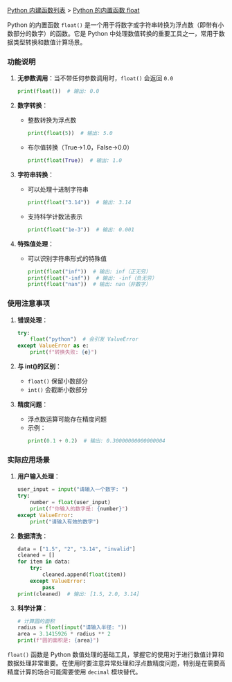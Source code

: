 [Python 内建函数列表](https://xplanc.org/primers/document/zh/02.Python/99.API%20%E5%B8%AE%E5%8A%A9%E6%89%8B%E5%86%8C/00.%E5%86%85%E5%BB%BA%E5%87%BD%E6%95%B0.md) > [Python 的内置函数 float](https://xplanc.org/primers/document/zh/02.Python/EX.%E5%86%85%E5%BB%BA%E5%87%BD%E6%95%B0/EX.float.md)

Python 的内置函数 `float()` 是一个用于将数字或字符串转换为浮点数（即带有小数部分的数字）的函数。它是 Python 中处理数值转换的重要工具之一，常用于数据类型转换和数值计算场景。

### 功能说明
1. **无参数调用**：当不带任何参数调用时，`float()` 会返回 `0.0`
   ```python
   print(float())  # 输出: 0.0
   ```

2. **数字转换**：
   - 整数转换为浮点数
     ```python
     print(float(5))  # 输出: 5.0
     ```
   - 布尔值转换（True→1.0，False→0.0）
     ```python
     print(float(True))  # 输出: 1.0
     ```

3. **字符串转换**：
   - 可以处理十进制字符串
     ```python
     print(float("3.14"))  # 输出: 3.14
     ```
   - 支持科学计数法表示
     ```python
     print(float("1e-3"))  # 输出: 0.001
     ```

4. **特殊值处理**：
   - 可以识别字符串形式的特殊值
     ```python
     print(float("inf"))  # 输出: inf（正无穷）
     print(float("-inf"))  # 输出: -inf（负无穷）
     print(float("nan"))  # 输出: nan（非数字）
     ```

### 使用注意事项
1. **错误处理**：
   ```python
   try:
       float("python")  # 会引发 ValueError
   except ValueError as e:
       print(f"转换失败: {e}")
   ```

2. **与 int()的区别**：
   - `float()` 保留小数部分
   - `int()` 会截断小数部分

3. **精度问题**：
   - 浮点数运算可能存在精度问题
   - 示例：
     ```python
     print(0.1 + 0.2)  # 输出: 0.30000000000000004
     ```

### 实际应用场景
1. **用户输入处理**：
   ```python
   user_input = input("请输入一个数字: ")
   try:
       number = float(user_input)
       print(f"你输入的数字是: {number}")
   except ValueError:
       print("请输入有效的数字")
   ```

2. **数据清洗**：
   ```python
   data = ["1.5", "2", "3.14", "invalid"]
   cleaned = []
   for item in data:
       try:
           cleaned.append(float(item))
       except ValueError:
           pass
   print(cleaned)  # 输出: [1.5, 2.0, 3.14]
   ```

3. **科学计算**：
   ```python
   # 计算圆的面积
   radius = float(input("请输入半径: "))
   area = 3.1415926 * radius ** 2
   print(f"圆的面积是: {area}")
   ```

`float()` 函数是 Python 数值处理的基础工具，掌握它的使用对于进行数值计算和数据处理非常重要。在使用时要注意异常处理和浮点数精度问题，特别是在需要高精度计算的场合可能需要使用 `decimal` 模块替代。
